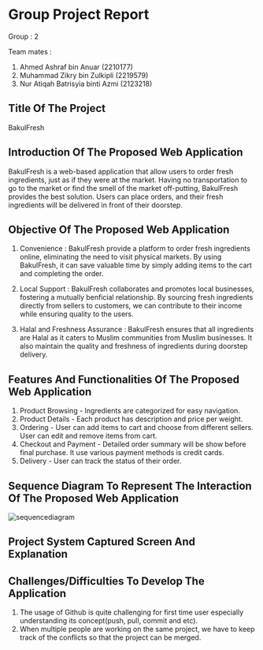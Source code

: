 # Group Project Report

Group : 2

Team mates :
1. Ahmed Ashraf bin Anuar (2210177)
2. Muhammad Zikry bin Zulkipli (2219579)
3. Nur Atiqah Batrisyia binti Azmi (2123218)

## Title Of The Project
BakulFresh

## Introduction Of The Proposed Web Application
BakulFresh is a web-based application that allow users to order fresh ingredients, just as if they were at the market. Having no transportation to go to the market or find the smell of the market off-putting, BakulFresh provides the best solution. Users can place orders, and their fresh ingredients will be delivered in front of their doorstep. 

## Objective Of The Proposed Web Application
1. Convenience : BakulFresh provide a platform to order fresh ingredients online, eliminating the need to visit physical markets. By using BakulFresh, it can save valuable time by simply adding items to the cart and completing the order.

2. Local Support : BakulFresh collaborates and promotes local businesses, fostering a mutually benficial relationship. By sourcing fresh ingredients directly from sellers to customers, we can contribute to their income while ensuring quality to the users.

3.  Halal and Freshness Assurance : BakulFresh ensures that all ingredients are Halal as it caters to Muslim communities from Muslim businesses. It also maintain the quality and freshness of ingredients during doorstep delivery.

## Features And Functionalities Of The Proposed Web Application
1. Product Browsing - Ingredients are categorized for easy navigation.
2. Product Details - Each product has description and price per weight.
3. Ordering - User can add items to cart and choose from different sellers. User can edit and remove items from cart.
4. Checkout and Payment - Detailed order summary will be show before final purchase. It use various payment methods is credit cards.
5. Delivery - User can track the status of their order.

## Sequence Diagram To Represent The Interaction Of The Proposed Web Application
![sequencediagram](https://github.com/zikryzulkipli/projectgroup2/assets/103840094/f6af5d6b-d4fa-4791-83d9-aea33a93e6c6)


## Project System Captured Screen And Explanation

## Challenges/Difficulties To Develop The Application
1. The usage of Github is quite challenging for first time user especially understanding its concept(push, pull, commit and etc).
2. When multiple people are working on the same project, we have to keep track of the conflicts so that the project can be merged.
